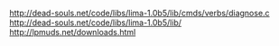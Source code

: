 http://dead-souls.net/code/libs/lima-1.0b5/lib/cmds/verbs/diagnose.c
http://dead-souls.net/code/libs/lima-1.0b5/lib/
http://lpmuds.net/downloads.html
